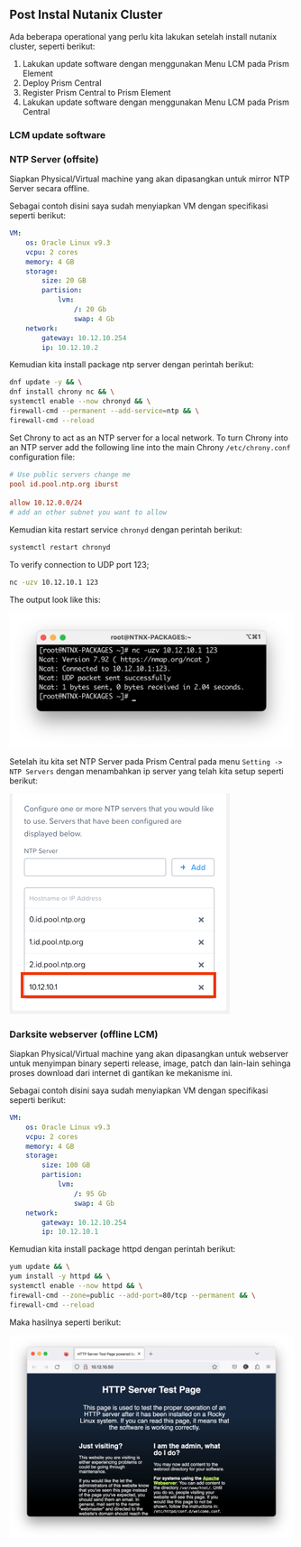 ## Post Instal Nutanix Cluster

Ada beberapa operational yang perlu kita lakukan setelah install nutanix cluster, seperti berikut:

1. Lakukan update software dengan menggunakan Menu LCM pada Prism Element
2. Deploy Prism Central
3. Register Prism Central to Prism Element
4. Lakukan update software dengan menggunakan Menu LCM pada Prism Central

### LCM update software

### NTP Server (offsite)

Siapkan Physical/Virtual machine yang akan dipasangkan untuk mirror NTP Server secara offline.

Sebagai contoh disini saya sudah menyiapkan VM dengan specifikasi seperti berikut:

```yaml
VM: 
    os: Oracle Linux v9.3
    vcpu: 2 cores
    memory: 4 GB
    storage: 
        size: 20 GB
        partision:
            lvm:
                /: 20 Gb
                swap: 4 Gb
    network:
        gateway: 10.12.10.254
        ip: 10.12.10.2
```

Kemudian kita install package ntp server dengan perintah berikut:

```bash
dnf update -y && \
dnf install chrony nc && \
systemctl enable --now chronyd && \
firewall-cmd --permanent --add-service=ntp && \
firewall-cmd --reload
```

Set Chrony to act as an NTP server for a local network. To turn Chrony into an NTP server add the following line into the main Chrony `/etc/chrony.conf` configuration file:

```conf
# Use public servers change me
pool id.pool.ntp.org iburst

allow 10.12.0.0/24
# add an other subnet you want to allow
```

Kemudian kita restart service `chronyd` dengan perintah berikut:

```bash
systemctl restart chronyd
```

To verify connection to UDP port 123;

```bash
nc -uzv 10.12.10.1 123
```

The output look like this:

![output](imgs/06-post-install/02a-ntp-server.png)

Setelah itu kita set NTP Server pada Prism Central pada menu `Setting -> NTP Servers` dengan menambahkan ip server yang telah kita setup seperti berikut:

![prism-central](imgs/06-post-install/02b-add-local-ntpserver.png)

### Darksite webserver (offline LCM)

Siapkan Physical/Virtual machine yang akan dipasangkan untuk webserver untuk menyimpan binary seperti release, image, patch dan lain-lain sehinga proses download dari internet di gantikan ke mekanisme ini.

Sebagai contoh disini saya sudah menyiapkan VM dengan specifikasi seperti berikut:

```yaml
VM: 
    os: Oracle Linux v9.3
    vcpu: 2 cores
    memory: 4 GB
    storage: 
        size: 100 GB
        partision:
            lvm:
                /: 95 Gb
                swap: 4 Gb
    network:
        gateway: 10.12.10.254
        ip: 10.12.10.1
```

Kemudian kita install package httpd dengan perintah berikut:

```bash
yum update && \
yum install -y httpd && \
systemctl enable --now httpd && \
firewall-cmd --zone=public --add-port=80/tcp --permanent && \
firewall-cmd --reload
```

Maka hasilnya seperti berikut:

![httpd-instaled](imgs/07-karbon/03-httpd-instaled.png)